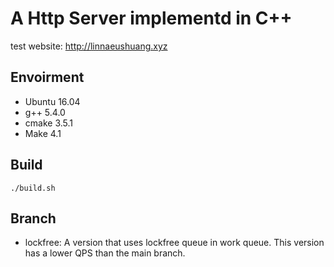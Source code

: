 # A Http Server implementd in C++

test website: http://linnaeushuang.xyz

## Envoirment

- Ubuntu 16.04
- g++ 5.4.0
- cmake 3.5.1
- Make 4.1

## Build
```
./build.sh
```

## Branch
- lockfree: A version that uses lockfree queue in work queue. This version has a lower QPS than the main branch.
